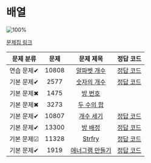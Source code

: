 # 배열

![100%](https://progress-bar.dev/6/?scale=8&title=progress&width=500&color=babaca&suffix=/8)

[문제집 링크](https://www.acmicpc.net/workbook/view/7307)

| 문제 분류 | 문제 | 문제 제목 | 정답 코드 |
| :--: | :--: | :--: | :--: |
| 연습 문제✔ | 10808 | [알파벳 개수](https://www.acmicpc.net/problem/10808) | [정답 코드](10808.cpp) |
| 기본 문제✔ | 2577 | [숫자의 개수](https://www.acmicpc.net/problem/2577) | [정답 코드](2577.cpp) |
| 기본 문제✖ | 1475 | [방 번호](https://www.acmicpc.net/problem/1475) |  |
| 기본 문제✖ | 3273 | [두 수의 합](https://www.acmicpc.net/problem/3273) |  |
| 기본 문제✔ | 10807 | [개수 세기](https://www.acmicpc.net/problem/10807) | [정답 코드](10807.cpp) |
| 기본 문제✔ | 13300 | [방 배정](https://www.acmicpc.net/problem/13300) | [정답 코드](13300.cpp) |
| 기본 문제☑ | 11328 | [Strfry](https://www.acmicpc.net/problem/11328) | [정답 코드](11328.cpp) |
| 기본 문제✔ | 1919 | [애너그램 만들기](https://www.acmicpc.net/problem/1919) | [정답 코드](1919.cpp) |